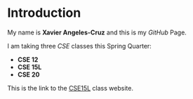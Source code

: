 # Introduction
My name is **Xavier Angeles-Cruz** and this is my *GitHub* Page.

I am taking three *CSE* classes this Spring Quarter:
* **CSE 12**
* **CSE 15L**
* **CSE 20**
 
This is the link to the [CSE15L](https://sites.google.com/eng.ucsd.edu/cse-15l-spring-2022/home?authuser=0) class website.

